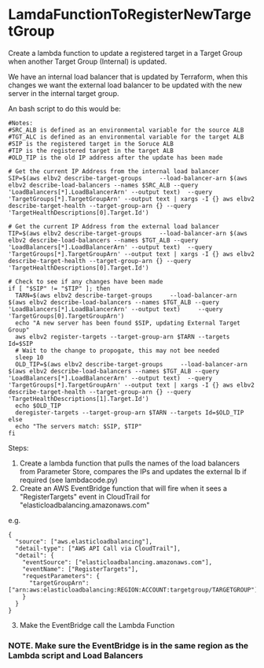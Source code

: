 # LamdaFunctionToRegisterNewTargetGroup
Create a lambda function to update a registered target in a Target Group when another Target Group (Internal) is updated.

We have an internal load balancer that is updated by Terraform, when this changes we want the external load balancer to be updated with the new server in the internal target group.

An bash script to do this would be:

```
#Notes:
#SRC_ALB is defined as an environmental variable for the source ALB
#TGT_ALC is defined as an environmental variable for the target ALB
#SIP is the registered target in the Soruce ALB
#TIP is the registered target in the target ALB
#OLD_TIP is the old IP address after the update has been made

# Get the current IP Address from the internal load balancer
SIP=$(aws elbv2 describe-target-groups     --load-balancer-arn $(aws elbv2 describe-load-balancers --names $SRC_ALB --query 'LoadBalancers[*].LoadBalancerArn' --output text)  --query 'TargetGroups[*].TargetGroupArn' --output text | xargs -I {} aws elbv2 describe-target-health --target-group-arn {} --query 'TargetHealthDescriptions[0].Target.Id')

# Get the current IP Address from the external load balancer
TIP=$(aws elbv2 describe-target-groups     --load-balancer-arn $(aws elbv2 describe-load-balancers --names $TGT_ALB --query 'LoadBalancers[*].LoadBalancerArn' --output text)  --query 'TargetGroups[*].TargetGroupArn' --output text | xargs -I {} aws elbv2 describe-target-health --target-group-arn {} --query 'TargetHealthDescriptions[0].Target.Id')

# Check to see if any changes have been made
if [ "$SIP" != "$TIP" ]; then
  TARN=$(aws elbv2 describe-target-groups     --load-balancer-arn $(aws elbv2 describe-load-balancers --names $TGT_ALB --query 'LoadBalancers[*].LoadBalancerArn' --output text)     --query 'TargetGroups[0].TargetGroupArn')
  echo "A new server has been found $SIP, updating External Target Group"
  aws elbv2 register-targets --target-group-arn $TARN --targets Id=$SIP
  # Wait to the change to propogate, this may not bee needed
  sleep 10
  OLD_TIP=$(aws elbv2 describe-target-groups     --load-balancer-arn $(aws elbv2 describe-load-balancers --names $TGT_ALB --query 'LoadBalancers[*].LoadBalancerArn' --output text)  --query 'TargetGroups[*].TargetGroupArn' --output text | xargs -I {} aws elbv2 describe-target-health --target-group-arn {} --query 'TargetHealthDescriptions[1].Target.Id')
  echo $OLD_TIP
  deregister-targets --target-group-arn $TARN --targets Id=$OLD_TIP
else
  echo "The servers match: $SIP, $TIP"
fi
```

Steps:

1. Create a lambda function that pulls the names of the load balancers from Parameter Store, compares the IPs and updates the external lb if required (see lambdacode.py)
2. Create an AWS EventBridge function that will fire when it sees a "RegisterTargets" event in CloudTrail for "elasticloadbalancing.amazonaws.com"

e.g.
```
{
  "source": ["aws.elasticloadbalancing"],
  "detail-type": ["AWS API Call via CloudTrail"],
  "detail": {
    "eventSource": ["elasticloadbalancing.amazonaws.com"],
    "eventName": ["RegisterTargets"],
    "requestParameters": {
      "targetGroupArn": ["arn:aws:elasticloadbalancing:REGION:ACCOUNT:targetgroup/TARGETGROUP"]
    }
  }
}
```
3. Make the EventBridge call the Lambda Function

### NOTE. Make sure the EventBridge is in the same region as the Lambda script and Load Balancers
